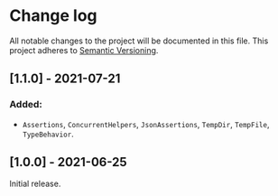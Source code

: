 # Change log

All notable changes to the project will be documented in this file. This project adheres to [Semantic Versioning](http://semver.org).

## [1.1.0] - 2021-07-21
### Added:
- `Assertions`, `ConcurrentHelpers`, `JsonAssertions`, `TempDir`, `TempFile`, `TypeBehavior`.

## [1.0.0] - 2021-06-25
Initial release.
